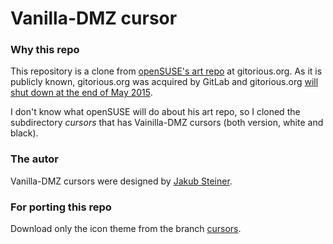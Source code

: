 # Vanilla-DMZ cursor

### Why this repo

This repository is a clone from [openSUSE's art repo](https://gitorious.org/opensuse/art)
at gitorious.org. As it is publicly known, gitorious.org was acquired 
by GitLab and gitorious.org [will shut down at the end of May 2015](https://about.gitlab.com/2015/03/03/gitlab-acquires-gitorious/).

I don't know what openSUSE will do about his art repo, so I cloned the
subdirectory *cursors* that has Vainilla-DMZ cursors (both version,
white and black).

### The autor

Vanilla-DMZ cursors were designed by [Jakub Steiner](http://jimmac.musichall.cz).

### For porting this repo

Download only the icon theme from the branch [cursors](https://github.com/vando/dmz-cursor-clone/tree/cursors).
